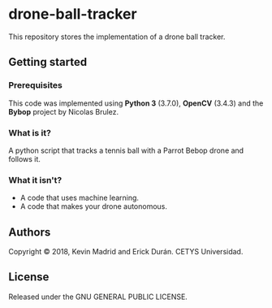 # drone-ball-tracker
This repository stores the implementation of a drone ball tracker.

## Getting started

### Prerequisites
This code was implemented using __Python 3__ (3.7.0), __OpenCV__ (3.4.3) and the __Bybop__ project by Nicolas Brulez.

### What is it?
A python script that tracks a tennis ball with a Parrot Bebop drone and follows it.

### What it isn't?
* A code that uses machine learning.
* A code that makes your drone autonomous.

## Authors
Copyright © 2018, Kevin Madrid and Erick Durán. CETYS Universidad.

## License
Released under the GNU GENERAL PUBLIC LICENSE.
